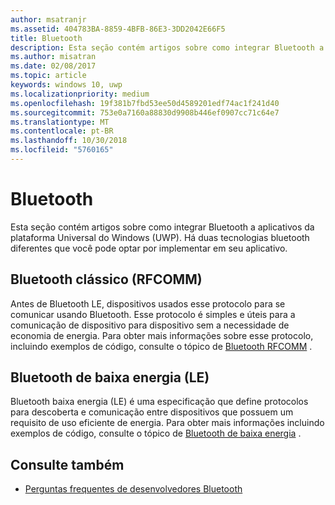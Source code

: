 ```yaml
---
author: msatranjr
ms.assetid: 404783BA-8859-4BFB-86E3-3DD2042E66F5
title: Bluetooth
description: Esta seção contém artigos sobre como integrar Bluetooth a aplicativos UWP (Plataforma Universal do Windows), incluindo como usar RFCOMM, GATT e anúncios LE (baixa energia).
ms.author: misatran
ms.date: 02/08/2017
ms.topic: article
keywords: windows 10, uwp
ms.localizationpriority: medium
ms.openlocfilehash: 19f381b7fbd53ee50d4589201edf74ac1f241d40
ms.sourcegitcommit: 753e0a7160a88830d9908b446ef0907cc71c64e7
ms.translationtype: MT
ms.contentlocale: pt-BR
ms.lasthandoff: 10/30/2018
ms.locfileid: "5760165"
---
```

# <a name="bluetooth"></a>Bluetooth
Esta seção contém artigos sobre como integrar Bluetooth a aplicativos da plataforma Universal do Windows (UWP). Há duas tecnologias bluetooth diferentes que você pode optar por implementar em seu aplicativo.

## <a name="classic-bluetooth-rfcomm"></a>Bluetooth clássico (RFCOMM)
Antes de Bluetooth LE, dispositivos usados esse protocolo para se comunicar usando Bluetooth. Esse protocolo é simples e úteis para a comunicação de dispositivo para dispositivo sem a necessidade de economia de energia. Para obter mais informações sobre esse protocolo, incluindo exemplos de código, consulte o tópico de [Bluetooth RFCOMM](send-or-receive-files-with-rfcomm.md) .

## <a name="bluetooth-low-energy-le"></a>Bluetooth de baixa energia (LE)
Bluetooth baixa energia (LE) é uma especificação que define protocolos para descoberta e comunicação entre dispositivos que possuem um requisito de uso eficiente de energia. Para obter mais informações incluindo exemplos de código, consulte o tópico de [Bluetooth de baixa energia](bluetooth-low-energy-overview.md) .

## <a name="see-also"></a>Consulte também
- [Perguntas frequentes de desenvolvedores Bluetooth](bluetooth-dev-faq.md)